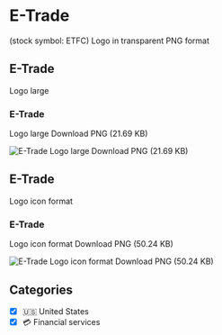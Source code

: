 # E-Trade
 (stock symbol: ETFC) Logo in transparent PNG format

## E-Trade
 Logo large

### E-Trade
 Logo large Download PNG (21.69 KB)

![E-Trade
 Logo large Download PNG (21.69 KB)](/img/orig/ETFC_BIG-fb636acc.png)

## E-Trade
 Logo icon format

### E-Trade
 Logo icon format Download PNG (50.24 KB)

![E-Trade
 Logo icon format Download PNG (50.24 KB)](/img/orig/ETFC-fc79f0ba.png)



## Categories
- [x] 🇺🇸 United States
- [x] 💳 Financial services
